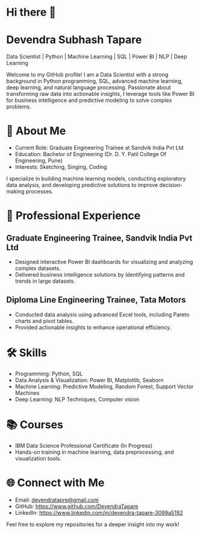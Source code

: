 # Hi there 👋
# Devendra Subhash Tapare

Data Scientist | Python | Machine Learning | SQL | Power BI | NLP | Deep Learning

Welcome to my GitHub profile! I am a Data Scientist with a strong background in Python programming, SQL, advanced machine learning, deep learning, and natural language processing. Passionate about transforming raw data into actionable insights, I leverage tools like Power BI for business intelligence and predictive modeling to solve complex problems.



# 🚀 About Me

* Current Role: Graduate Engineering Trainee at Sandvik India Pvt Ltd
* Education: Bachelor of Engineering (Dr. D. Y. Patil College Of Engineering, Pune)
* Interests: Sketching, Singing, Coding

I specialize in building machine learning models, conducting exploratory data analysis, and developing predictive solutions to improve decision-making processes.



# 💼 Professional Experience

## Graduate Engineering Trainee, Sandvik India Pvt Ltd
* Designed interactive Power BI dashboards for visualizing and analyzing complex datasets.
* Delivered business intelligence solutions by identifying patterns and trends in large datasets.

## Diploma Line Engineering Trainee, Tata Motors
* Conducted data analysis using advanced Excel tools, including Pareto charts and pivot tables.
* Provided actionable insights to enhance operational efficiency.



# 🛠 Skills

* Programming: Python, SQL
* Data Analysis & Visualization: Power BI, Matplotlib, Seaborn
* Machine Learning: Predictive Modeling, Random Forest, Support Vector Machines
* Deep Learning: NLP Techniques, Computer vision



# 📚 Courses

* IBM Data Science Professional Certificate (In Progress)
* Hands-on training in machine learning, data preprocessing, and visualization tools.



# 🌐 Connect with Me

* Email: devendratapre@gmail.com
* GitHub: https://www.github.com/DevendraTapare
* LinkedIn: https://www.linkedin.com/in/devendra-tapare-3099a5192



Feel free to explore my repositories for a deeper insight into my work!




<!--
**DevendraTapare/DevendraTapare** is a ✨ _special_ ✨ repository because its `README.md` (this file) appears on your GitHub profile.

Here are some ideas to get you started:

- 🔭 I’m currently working on ...
- 🌱 I’m currently learning ...
- 👯 I’m looking to collaborate on ...
- 🤔 I’m looking for help with ...
- 💬 Ask me about ...
- 📫 How to reach me: ...
- 😄 Pronouns: ...
- ⚡ Fun fact: ...
-->
